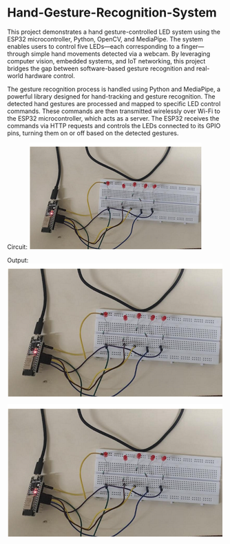 # Hand-Gesture-Recognition-System
This project demonstrates a hand gesture-controlled LED system using the ESP32 microcontroller, Python, OpenCV, and MediaPipe. The system enables users to control five LEDs—each corresponding to a finger—through simple hand movements detected via a webcam. By leveraging computer vision, embedded systems, and IoT networking, this project bridges the gap between software-based gesture recognition and real-world hardware control.

The gesture recognition process is handled using Python and MediaPipe, a powerful library designed for hand-tracking and gesture recognition. The detected hand gestures are processed and mapped to specific LED control commands. These commands are then transmitted wirelessly over Wi-Fi to the ESP32 microcontroller, which acts as a server. The ESP32 receives the commands via HTTP requests and controls the LEDs connected to its GPIO pins, turning them on or off based on the detected gestures.

Circuit:
<img src="https://github.com/anukriti-bcc/Hand-Gesture-Recognition-System/blob/main/image.png?raw=true" width="400"/>

Output:
<img src="https://github.com/anukriti-bcc/Hand-Gesture-Recognition-System/blob/main/image (2).png?raw=true" width="500"/>

<img src="https://github.com/anukriti-bcc/Hand-Gesture-Recognition-System/blob/main/image (3).png?raw=true" width="500"/>
